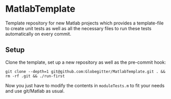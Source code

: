 MatlabTemplate
==============
Template repository for new Matlab projects which provides a template-file to create unit tests as well as all the necessary files to run these tests automatically on every commit.

## Setup

Clone the template, set up a new repository as well as the pre-commit hook:

```
git clone --depth=1 git@github.com:Globegitter/MatlabTemplate.git . && rm -rf .git && ./run-first
```

Now you just have to modify the contents in ```moduleTests.m``` to fit your needs and use git/Matlab as usual.

